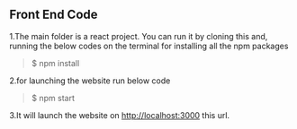 ## **Front End Code**

1.The main folder is a react project. You can run it by cloning this and, running the below codes on the terminal for installing all the npm packages

> \$ npm install

2.for launching the website run below code

> \$ npm start

3.It will launch the website on [http://localhost:3000](http://localhost:3000) this url.
